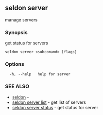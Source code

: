 ## seldon server

manage servers

### Synopsis

get status for servers

```
seldon server <subcomand> [flags]
```

### Options

```
  -h, --help   help for server
```

### SEE ALSO

* [seldon](seldon.md)	 - 
* [seldon server list](seldon_server_list.md)	 - get list of servers
* [seldon server status](seldon_server_status.md)	 - get status for server

